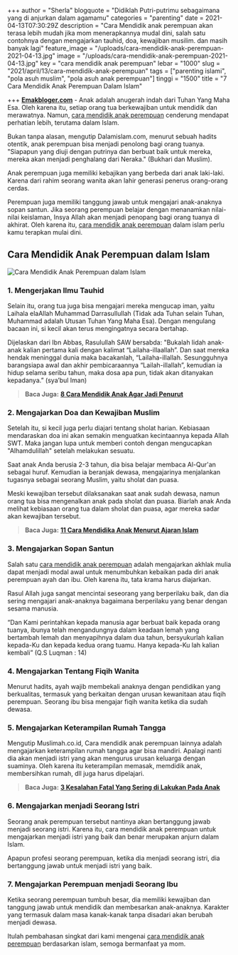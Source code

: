 +++
author = "Sherla"
blogquote = "Didiklah Putri-putrimu sebagaimana yang di anjurkan dalam agamamu"
categories = "parenting"
date = 2021-04-13T07:30:29Z
description = "Cara Mendidik anak perempuan akan terasa lebih mudah jika mom menerapkannya mudal dini, salah satu contohnya dengan mengajarkan tauhid, doa, kewajiban musilim. dan masih banyak lagi"
feature_image = "/uploads/cara-mendidik-anak-perempuan-2021-04-13.jpg"
image = "/uploads/cara-mendidik-anak-perempuan-2021-04-13.jpg"
key = "cara mendidik anak perempuan"
lebar = "1000"
slug = "2021/april/13/cara-mendidik-anak-perempuan"
tags = ["parenting islami", "pola asuh muslim", "pola asuh anak perempuan"]
tinggi = "1500"
title = "7 Cara Mendidik Anak Perempuan Dalam Islam"

+++
[**Emakbloger.com**](/) - Anak adalah anugerah indah dari Tuhan Yang Maha Esa. Oleh karena itu, setiap orang tua berkewajiban untuk mendidik dan merawatnya. Namun, [cara mendidik anak perempuan](/tags/parenting-islami) cenderung mendapat perhatian lebih, terutama dalam Islam.

Bukan tanpa alasan, mengutip Dalamislam.com, menurut sebuah hadits otentik, anak perempuan bisa menjadi penolong bagi orang tuanya. "Siapapun yang diuji dengan putrinya dan berbuat baik untuk mereka, mereka akan menjadi penghalang dari Neraka." (Bukhari dan Muslim).

Anak perempuan juga memiliki kebajikan yang berbeda dari anak laki-laki. Karena dari rahim seorang wanita akan lahir generasi penerus orang-orang cerdas.

Perempuan juga memiliki tanggung jawab untuk mengajari anak-anaknya sopan santun. Jika seorang perempuan belajar dengan menanamkan nilai-nilai keislaman, Insya Allah akan menjadi penopang bagi orang tuanya di akhirat. Oleh karena itu, [cara mendidik anak perempuan](/tags/pola-asuh-muslim) dalam islam perlu kamu terapkan mulai dini.

## Cara Mendidik Anak Perempuan dalam Islam

![Cara Mendidik Anak Perempuan dalam Islam](/uploads/cara-mendidik-anak-perempuan-dalam-ajaran-islam-2021-04-13.jpg "Cara Mendidik Anak Perempuan dalam Islam")

### 1. Mengerjakan Ilmu Tauhid

Selain itu, orang tua juga bisa mengajari mereka mengucap iman, yaitu Laihala elaAllah Muhammad Darrasullullah (Tidak ada Tuhan selain Tuhan, Muhammad adalah Utusan Tuhan Yang Maha Esa). Dengan mengulang bacaan ini, si kecil akan terus mengingatnya secara bertahap.

Dijelaskan dari Ibn Abbas, Rasulullah SAW bersabda: "Bukalah lidah anak-anak kalian pertama kali dengan kalimat “Lailaha-illaallah”. Dan saat mereka hendak meninggal dunia maka bacakanlah, “Lailaha-illallah. Sesungguhnya barangsiapa awal dan akhir pembicaraannya “Lailah-illallah”, kemudian ia hidup selama seribu tahun, maka dosa apa pun, tidak akan ditanyakan kepadanya.” (sya’bul Iman)

> **Baca Juga:** [**8 Cara Mendidik Anak Agar Jadi Penurut**](https://www.emakbloger.com/2021/april/13/cara-mendidik-anak/)

### 2. Mengajarkan Doa dan Kewajiban Muslim

Setelah itu, si kecil juga perlu diajari tentang sholat harian. Kebiasaan mendaraskan doa ini akan semakin menguatkan kecintaannya kepada Allah SWT. Maka jangan lupa untuk memberi contoh dengan mengucapkan "Alhamdulillah" setelah melakukan sesuatu.

Saat anak Anda berusia 2-3 tahun, dia bisa belajar membaca Al-Qur'an sebagai huruf. Kemudian ia beranjak dewasa, mengajarinya menjalankan tugasnya sebagai seorang Muslim, yaitu sholat dan puasa.

Meski kewajiban tersebut dilaksanakan saat anak sudah dewasa, namun orang tua bisa mengenalkan anak pada sholat dan puasa. Biarlah anak Anda melihat kebiasaan orang tua dalam sholat dan puasa, agar mereka sadar akan kewajiban tersebut.

> **Baca Juga:** [**11 Cara Mendidika Anak Menurut Ajaran Islam**](https://www.emakbloger.com/cara-mendidik-anak-menurut-islam/)

### 3. Mengajarkan Sopan Santun

Salah satu [cara mendidik anak perempuan](/tags/pola-asuh-anak-perempuan) adalah mengajarkan akhlak mulia dapat menjadi modal awal untuk menumbuhkan kebaikan pada diri anak perempuan ayah dan ibu. Oleh karena itu, tata krama harus diajarkan.

Rasul Allah juga sangat mencintai seseorang yang berperilaku baik, dan dia sering mengajari anak-anaknya bagaimana berperilaku yang benar dengan sesama manusia.

“Dan Kami perintahkan kepada manusia agar berbuat baik kepada orang tuanya, ibunya telah mengandungnya dalam keadaan lemah yang bertambah lemah dan menyapihnya dalam dua tahun, bersyukurlah kalian kepada-Ku dan kepada kedua orang tuamu. Hanya kepada-Ku lah kalian kembali” (Q.S Luqman : 14)

### 4. Mengajarkan Tentang Fiqih Wanita

Menurut hadits, ayah wajib membekali anaknya dengan pendidikan yang berkualitas, termasuk yang berkaitan dengan urusan kewanitaan atau fiqih perempuan. Seorang ibu bisa mengajar fiqih wanita ketika dia sudah dewasa.

### 5. Mengajarkan Keterampilan Rumah Tangga

Mengutip Muslimah.co.id, Cara mendidik anak perempuan lainnya adalah mengajarkan keterampilan rumah tangga agar bisa mandiri. Apalagi nanti dia akan menjadi istri yang akan mengurus urusan keluarga dengan suaminya. Oleh karena itu keterampilan memasak, memdidik anak, membersihkan rumah, dll juga harus dipelajari.

> **Baca Juga:** [**3 Kesalahan Fatal Yang Sering di Lakukan Pada Anak**](https://www.emakbloger.com/kesalahan-mendidik-anak/)

### 6. Mengajarkan menjadi Seorang Istri

Seorang anak perempuan tersebut nantinya akan bertanggung jawab menjadi seorang istri. Karena itu, cara mendidik anak perempuan untuk mengajarkan menjadi istri yang baik dan benar merupakan anjurn dalam Islam.

Apapun profesi seorang perempuan, ketika dia menjadi seorang istri, dia bertanggung jawab untuk menjadi istri yang baik.

### 7. Mengajarkan Perempuan menjadi Seorang Ibu

Ketika seorang perempuan tumbuh besar, dia memiliki kewajiban dan tanggung jawab untuk mendidik dan membesarkan anak-anaknya. Karakter yang termasuk dalam masa kanak-kanak tanpa disadari akan berubah menjadi dewasa.

Itulah pembahasan singkat dari kami mengenai [cara mendidik anak perempuan](/categories/parenting) berdasarkan islam, semoga bermanfaat ya mom.